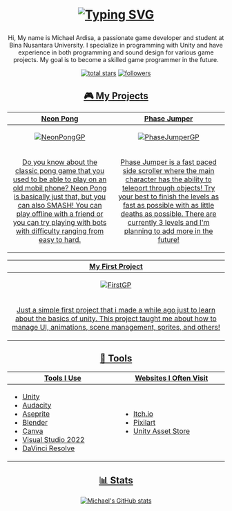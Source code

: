 <h1 align="center">

[![Typing SVG](https://readme-typing-svg.demolab.com?font=Fira+Code&size=35&duration=3000&pause=2000&color=E7BE7B&center=true&vCenter=true&random=false&width=500&lines=Hi%2C+I'm+Michael!;Rookie+Game+Programmer)](https://git.io/typing-svg)

</h1>

<p align="center"> 
Hi, My name is Michael Ardisa, a passionate game developer and student at Bina Nusantara University. I specialize in programming with Unity and have experience in both programming and sound design for various game projects. My goal is to become a skilled game programmer in the future.
</p>

<p align="center">
      <a href="https://github.com/MicksS1?tab=repositories&sort=stargazers"><img alt="total stars" title="Total stars on GitHub" src="https://custom-icon-badges.demolab.com/github/stars/MicksS1?color=55960c&style=for-the-badge&labelColor=488207&logo=star"/></a>
      <a href="https://github.com/MicksS1?tab=followers"><img alt="followers" title="Follow me on Github" src="https://custom-icon-badges.demolab.com/github/followers/MicksS1?color=236ad3&labelColor=1155ba&style=for-the-badge&logo=person-add&label=Follow&logoColor=white"/</a>
</p>

 <!-- 
<p align="center">
  <a href="https://www.youtube.com/c/DevProTips"><img width="32px" alt="Youtube" title="Youtube" src="https://i.imgur.com/qiXu7b2.png"/></a>
  &#8287;&#8287;&#8287;&#8287;&#8287;
  <a href="https://www.linkedin.com/in/jonah-lawrence/"><img width="32px" alt="LinkedIn" title="LinkedIn" src="https://i.imgur.com/yRpa1dQ.png"/></a>
  &#8287;&#8287;&#8287;&#8287;&#8287;
  <a href="https://twitter.com/DenverCoder1"><img width="32px" alt="Twitter" title="Twitter" src="https://i.imgur.com/AixJgnm.png"/></a>
  &#8287;&#8287;&#8287;&#8287;&#8287;
  <a href="https://discord.gg/fPrdqh3Zfu" alt="Discord" title="Dev Pro Tips Discord Server"><img width="32px" src="https://i.imgur.com/OViZO8J.png"/></a>
  &#8287;&#8287;&#8287;&#8287;&#8287;
  <a href="https://dev.to/denvercoder1"><img width="32px" alt="Dev.to" title="DenverCoder1 Dev.to" src="https://i.imgur.com/mVm29vK.png"></a>
  &#8287;&#8287;&#8287;&#8287;&#8287;
  <a href="https://ko-fi.com/jlawrence"><img width="32px" alt="Ko-fi" title="Buy me a coffee" src="https://i.imgur.com/PpLeD3K.png"/></a>
<!--   &#8287;&#8287;&#8287;&#8287;&#8287;
  <a href="http://eyl327.mywebcommunity.org/promos/"><img width="32px" alt="Free Stuff" title="Free gifts for you" src="https://i.imgur.com/0uVwkoZ.png"/></a> -->
</p>

<h2 align="center">🎮 My Projects</h2>

<!-- ============================================= -->
<table>
  <thead>
    <tr>
      <th width="500px" align="center"><a href="https://github.com/MicksS1/Pong-GameProg">Neon Pong</th>
      <th width="500px" align="center"><a href="https://github.com/MicksS1/SideScroll-GameProg">Phase Jumper</th>
    </tr>
  </thead>
        
  <tbody>
  <tr width="500px" align="center">
  <td>

  ![NeonPongGP](https://github.com/MicksS1/MicksS1/assets/158981991/bde0fa30-dbf9-4dba-87db-9663d90863a9)

  </td>
   
  <td>

![PhaseJumperGP](https://github.com/MicksS1/MicksS1/assets/158981991/98ed7b8e-1cf2-4b52-8918-8d6935be908b)

  </td>
  </tr>
  
  <tr width="500px">
    <td valign="text-top">
      <p align="center">
        Do you know about the classic pong game that you used to be able to play on an old mobil phone? Neon Pong is basically just that, but you can also SMASH! You can play offline with a friend or you can try playing with bots with difficulty ranging from easy to hard.
      </p>
    </td>
    <td valign="text-top">
      <p align="center">
        Phase Jumper is a fast paced side scroller where the main character has the ability to teleport through objects! Try your best to finish the levels as fast as                 possible with as little deaths as possible. There are currently 3 levels and I'm planning to add more    in the future!
      </p>
    </td>
  </tr>
  
  </tbody>
</table>

<!-- ============================================= -->
<table>
  <thead>
    <tr>
      <th width="500px" align="center"><a href="https://github.com/MicksS1/FirstProject-GameProg">My First Project</th>
    </tr>
  </thead>
  <tbody>
  <tr width="500px" align="center">
  <td>
    
![FirstGP](https://github.com/MicksS1/MicksS1/assets/158981991/07bde379-34d4-42e1-be41-d0a906c783e6)

  </td>
  </tr>
    <tr width="500px">
      <td valign="text-top">
        <p align="center">
          Just a simple first project that i made a while ago just to learn about the basics of unity. This project taught me about how to manage UI, animations, scene management, sprites, and others!
        </p>
      </td>
  </tr>
  

  </tbody>
</table>

<!-- ============================================= -->
<h2 align="center">🔧 Tools</h2>

<table>
  <thead>
    <tr>
      <th width="500px" align="center">Tools I Use </th>
      <th width="500px" align="center">Websites I Often Visit</th>
    </tr>
  </thead>
  <tbody>
  <tr width="500px" align="left">
  <td>

  - Unity
  - Audacity
  - Aseprite
  - Blender
  - Canva
  - Visual Studio 2022
  - DaVinci Resolve
  
  </td>
  <td>

  - Itch.io
  - Pixilart
  - Unity Asset Store

  </td>
  </tr>
  </tbody>
</table>

<h2 align="center">📊 Stats</h2>

<p align="center">
  <img src="https://github-readme-stats.vercel.app/api?username=MicksS1&show_icons=true&theme=gruvbox" alt="Michael's GitHub stats">
</p>
<!-- ============================================= -->
